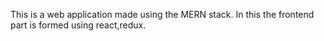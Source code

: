 This is a web application made using the MERN stack.
In this the frontend part is formed using react,redux.
